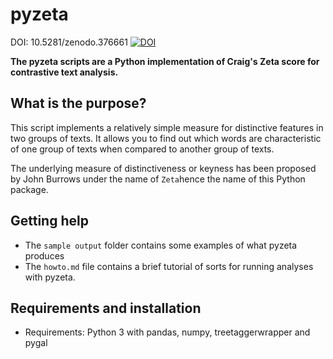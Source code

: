 # pyzeta

DOI: 10.5281/zenodo.376661 
[![DOI](https://zenodo.org/badge/76167647.svg)](https://zenodo.org/badge/latestdoi/76167647)

**The pyzeta scripts are a Python implementation of Craig's Zeta score for contrastive text analysis.**

## What is the purpose?

This script implements a relatively simple measure for distinctive features in two groups of texts. It allows you to find out which words are characteristic of one group of texts when compared to another group of texts.

The underlying measure of distinctiveness or keyness has been proposed by John Burrows under the name of `Zeta`hence the name of this Python package. 

## Getting help

* The `sample output` folder contains some examples of what pyzeta produces
* The `howto.md` file contains a brief tutorial of sorts for running analyses with pyzeta.

## Requirements and installation

* Requirements: Python 3 with pandas, numpy, treetaggerwrapper and pygal
